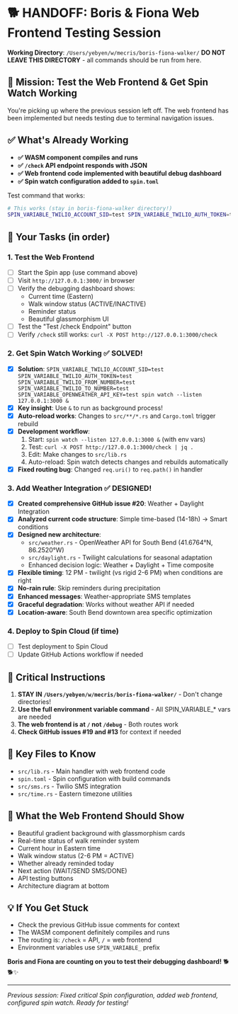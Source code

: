 # 🐕 HANDOFF: Boris & Fiona Web Frontend Testing Session

**Working Directory**: `/Users/yebyen/w/mecris/boris-fiona-walker/`
**DO NOT LEAVE THIS DIRECTORY** - all commands should be run from here.

## 🎯 **Mission: Test the Web Frontend & Get Spin Watch Working**

You're picking up where the previous session left off. The web frontend has been implemented but needs testing due to terminal navigation issues.

## ✅ **What's Already Working**
- **✅ WASM component compiles and runs**
- **✅ `/check` API endpoint responds with JSON**
- **✅ Web frontend code implemented with beautiful debug dashboard**
- **✅ Spin watch configuration added to `spin.toml`**

Test command that works:
```bash
# This works (stay in boris-fiona-walker directory!)
SPIN_VARIABLE_TWILIO_ACCOUNT_SID=test SPIN_VARIABLE_TWILIO_AUTH_TOKEN=test SPIN_VARIABLE_TWILIO_FROM_NUMBER=test SPIN_VARIABLE_TWILIO_TO_NUMBER=test SPIN_VARIABLE_OPENWEATHER_API_KEY=test spin up --listen 127.0.0.1:3000
```

## 🎯 **Your Tasks (in order)**

### 1. **Test the Web Frontend**
- [ ] Start the Spin app (use command above)
- [ ] Visit `http://127.0.0.1:3000/` in browser
- [ ] Verify the debugging dashboard shows:
  - Current time (Eastern)
  - Walk window status (ACTIVE/INACTIVE)
  - Reminder status 
  - Beautiful glassmorphism UI
- [ ] Test the "Test /check Endpoint" button
- [ ] Verify `/check` still works: `curl -X POST http://127.0.0.1:3000/check`

### 2. **Get Spin Watch Working** ✅ SOLVED!
- [x] **Solution**: `SPIN_VARIABLE_TWILIO_ACCOUNT_SID=test SPIN_VARIABLE_TWILIO_AUTH_TOKEN=test SPIN_VARIABLE_TWILIO_FROM_NUMBER=test SPIN_VARIABLE_TWILIO_TO_NUMBER=test SPIN_VARIABLE_OPENWEATHER_API_KEY=test spin watch --listen 127.0.0.1:3000 &`
- [x] **Key insight**: Use `&` to run as background process!
- [x] **Auto-reload works**: Changes to `src/**/*.rs` and `Cargo.toml` trigger rebuild
- [x] **Development workflow**: 
  1. Start: `spin watch --listen 127.0.0.1:3000 &` (with env vars)
  2. Test: `curl -X POST http://127.0.0.1:3000/check | jq .`
  3. Edit: Make changes to `src/lib.rs` 
  4. Auto-reload: Spin watch detects changes and rebuilds automatically
- [x] **Fixed routing bug**: Changed `req.uri()` to `req.path()` in handler

### 3. **Add Weather Integration** ✅ DESIGNED!
- [x] **Created comprehensive GitHub issue #20**: Weather + Daylight Integration 
- [x] **Analyzed current code structure**: Simple time-based (14-18h) → Smart conditions
- [x] **Designed new architecture**: 
  - `src/weather.rs` - OpenWeather API for South Bend (41.6764°N, 86.2520°W)
  - `src/daylight.rs` - Twilight calculations for seasonal adaptation
  - Enhanced decision logic: Weather + Daylight + Time composite
- [x] **Flexible timing**: 12 PM - twilight (vs rigid 2-6 PM) when conditions are right
- [x] **No-rain rule**: Skip reminders during precipitation
- [x] **Enhanced messages**: Weather-appropriate SMS templates
- [x] **Graceful degradation**: Works without weather API if needed
- [x] **Location-aware**: South Bend downtown area specific optimization

### 4. **Deploy to Spin Cloud** (if time)
- [ ] Test deployment to Spin Cloud
- [ ] Update GitHub Actions workflow if needed

## 🚨 **Critical Instructions**

1. **STAY IN `/Users/yebyen/w/mecris/boris-fiona-walker/`** - Don't change directories!
2. **Use the full environment variable command** - All SPIN_VARIABLE_* vars are needed
3. **The web frontend is at `/` not `/debug`** - Both routes work
4. **Check GitHub issues #19 and #13** for context if needed

## 📁 **Key Files to Know**
- `src/lib.rs` - Main handler with web frontend code
- `spin.toml` - Spin configuration with build commands
- `src/sms.rs` - Twilio SMS integration
- `src/time.rs` - Eastern timezone utilities

## 🎨 **What the Web Frontend Should Show**
- Beautiful gradient background with glassmorphism cards
- Real-time status of walk reminder system
- Current hour in Eastern time
- Walk window status (2-6 PM = ACTIVE)
- Whether already reminded today
- Next action (WAIT/SEND SMS/DONE)
- API testing buttons
- Architecture diagram at bottom

## 💡 **If You Get Stuck**
- Check the previous GitHub issue comments for context
- The WASM component definitely compiles and runs
- The routing is: `/check` = API, `/` = web frontend
- Environment variables use `SPIN_VARIABLE_` prefix

**Boris and Fiona are counting on you to test their debugging dashboard!** 🐕🐕✨

---

*Previous session: Fixed critical Spin configuration, added web frontend, configured spin watch. Ready for testing!*